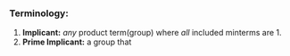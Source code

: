### Terminology:
1. **Implicant:** *any* product term(group) where *all* included minterms are 1.
2. **Prime Implicant:** a group that